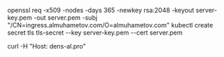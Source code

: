  openssl req -x509 -nodes -days 365 -newkey rsa:2048 -keyout server-key.pem -out server.pem -subj "/CN=ingress.almuhametov.com/O=almuhametov.com"
 kubectl create secret tls tls-secret --key server-key.pem --cert server.pem
 
curl -H "Host: dens-al.pro" 

